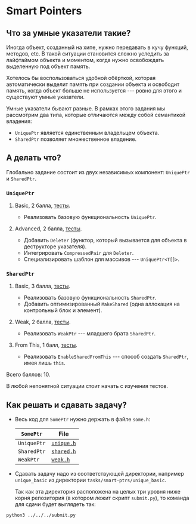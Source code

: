 # Smart Pointers

## Что за умные указатели такие?

Иногда объект, созданный на хипе, нужно передавать в кучу функций, методов, etc.
В такой ситуации становится сложно уследить за лайфтаймом объекта и моментом, 
когда нужно освобождать выделенную под объект память.

Хотелось бы воспользоваться удобной обёрткой,
которая автоматически выделит память при создании объекта
и освободит память, когда объект больше не используется --- 
ровно для этого и существуют умные указатели.

Умные указатели бывают разные. 
В рамках этого задания мы рассмотрим два типа, которые отличаются между собой 
семантикой владения:
* ```UniquePtr``` является единственным владельцем объекта.
* ```SharedPtr``` позволяет множественное владение.

## А делать что?

Глобально задание состоит из двух независимых компонент:
```UniquePtr``` и ```SharedPtr```.

### ```UniquePtr```

1. Basic, 2 балла, [тесты](unique_basic/test.cpp).
   * Реализовать базовую функциональность ```UniquePtr```.

2. Advanced, 2 балла, [тесты](unique_advanced/test.cpp). 
   * Добавить ```Deleter``` (функтор, который вызывается для объекта в 
   деструкторе указателя).
   * Интегрировать ```CompressedPair``` для ```Deleter```.
   * Специализировать шаблон для массивов --- ```UniquePtr<T[]>```.

### ```SharedPtr```

1. Basic, 3 балла, [тесты](shared_basic/test.cpp).
   * Реализовать базовую функциональность ```SharedPtr```.
   * Добавить оптимизированный ```MakeShared``` (одна аллокация на 
   контрольный блок и элемент).

2. Weak, 2 балла, [тесты](shared_weak/test.cpp).
   * Реализовать ```WeakPtr``` --- младшего брата ```SharedPtr```.

3. From This, 1 балл, [тесты](shared_from_this/test.cpp).
   * Реализовать ```EnableSharedFromThis``` --- способ создать ```SharedPtr```,
   имея лишь ```this```.

Всего баллов: 10.

В любой непонятной ситуации стоит начать с изучения тестов.

## Как решать и сдавать задачу?

* Весь код для ```SomePtr``` нужно держать в файле ```some.h```:

   | ```SomePtr``` | File |
   | --- | --- |
   | ```UniquePtr``` | [```unique.h```](unique.h) |
   | ```SharedPtr``` | [```shared.h```](shared.h) |
   | ```WeakPtr``` | [```weak.h```](weak.h) |

* Сдавать задачу надо из соответствующей директории, например `unique_basic` из директории `tasks/smart-ptrs/unique_basic`.
  
   Так как эта директория расположена на целых три уровня ниже корня репозитория (в котором лежит скрипт `submit.py`), то команда для сдачи будет выглядеть так:

```
python3 ../../../submit.py
```
